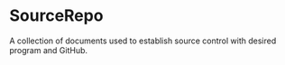 # SourceRepo
 A collection of documents used to establish source control with desired program and GitHub.
